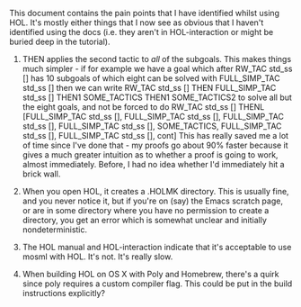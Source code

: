 This document contains the pain points that I have identified whilst using HOL. It's mostly either things that I now see as obvious that I haven't identified using the docs (i.e. they aren't in HOL-interaction or might be buried deep in the tutorial).

1. THEN applies the second tactic to *all* of the subgoals. This makes things much simpler - if for example we have a goal which after RW_TAC std_ss [] has 10 subgoals of which eight can be solved with FULL_SIMP_TAC std_ss [] then we can write
    RW_TAC std_ss [] THEN FULL_SIMP_TAC std_ss [] THEN1 SOME_TACTICS THEN1 SOME_TACTICS2
to solve all but the eight goals, and not be forced to do
    RW_TAC std_ss [] THENL [FULL_SIMP_TAC std_ss [], FULL_SIMP_TAC std_ss [], FULL_SIMP_TAC std_ss [], FULL_SIMP_TAC std_ss [], SOME_TACTICS, FULL_SIMP_TAC std_ss [], FULL_SIMP_TAC std_ss [], cont]
This has really saved me a lot of time since I've done that - my proofs go about 90% faster because it gives a much greater intuition as to whether a proof is going to work, almost immediately. Before, I had no idea whether I'd immediately hit a brick wall.

2. When you open HOL, it creates a .HOLMK directory. This is usually fine, and you never notice it, but if you're on (say) the Emacs scratch page, or are in some directory where you have no permission to create a directory, you get an error which is somewhat unclear and initially nondeterministic.

3. The HOL manual and HOL-interaction indicate that it's acceptable to use mosml with HOL. It's not. It's really slow.

4. When building HOL on OS X with Poly and Homebrew, there's a quirk since poly requires a custom compiler flag. This could be put in the build instructions explicitly?
